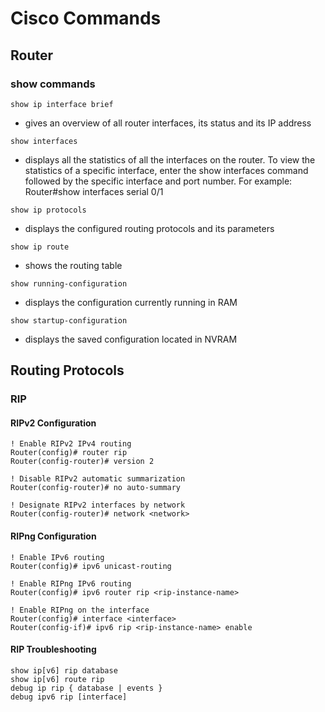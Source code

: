 # Cisco Commands
## Router
### show commands
`show ip interface brief`
- gives an overview of all router interfaces, its status and its IP address

`show interfaces`
- displays all the statistics of all the interfaces on the router. To view the statistics of a specific interface, enter the show interfaces command followed by the specific interface and port number. For example: Router#show interfaces serial 0/1

`show ip protocols`
- displays the configured routing protocols and its parameters

`show ip route`
- shows the routing table

`show running-configuration`
- displays the configuration currently running in RAM 

`show startup-configuration`
- displays the saved configuration located in NVRAM

## Routing Protocols
### RIP
#### RIPv2 Configuration
```
! Enable RIPv2 IPv4 routing
Router(config)# router rip
Router(config-router)# version 2

! Disable RIPv2 automatic summarization
Router(config-router)# no auto-summary

! Designate RIPv2 interfaces by network
Router(config-router)# network <network>
```

#### RIPng Configuration
```
! Enable IPv6 routing
Router(config)# ipv6 unicast-routing

! Enable RIPng IPv6 routing
Router(config)# ipv6 router rip <rip-instance-name>

! Enable RIPng on the interface
Router(config)# interface <interface>
Router(config-if)# ipv6 rip <rip-instance-name> enable
```

#### RIP Troubleshooting
```
show ip[v6] rip database
show ip[v6] route rip
debug ip rip { database | events }
debug ipv6 rip [interface]
```